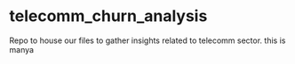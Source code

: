 # telecomm_churn_analysis
Repo to house our files to gather insights related to telecomm sector.
this is manya